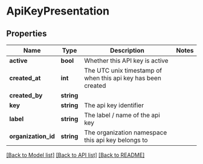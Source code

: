 # ApiKeyPresentation

## Properties
Name | Type | Description | Notes
------------ | ------------- | ------------- | -------------
**active** | **bool** | Whether this API key is active | 
**created_at** | **int** | The UTC unix timestamp of when this api key has been created | 
**created_by** | **string** |  | 
**key** | **string** | The api key identifier | 
**label** | **string** | The label / name of the api key | 
**organization_id** | **string** | The organization namespace this api key belongs to | 

[[Back to Model list]](../README.md#documentation-for-models) [[Back to API list]](../README.md#documentation-for-api-endpoints) [[Back to README]](../README.md)


